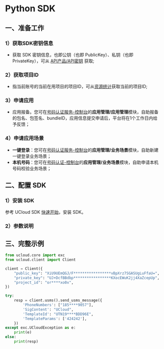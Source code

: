 # Python SDK

## 一、准备工作

### 1）获取SDK密钥信息

  - 获取 SDK 密钥信息，也即公钥（也即 PublicKey）、私钥（也即PrivateKey），可从 [API产品/API密钥](https://console.ucloud.cn/uapi/apikey) 获取;
    
### 2）获取项目ID

  - 指当前账号的当前在用项目的项目ID，可从[资源统计](https://console.ucloud.cn/dashboard)获取当前的项目ID;

### 3）申请应用

  - 应用报备。您可在[号码认证服务-控制台](https://console.ucloud.cn/unvs)的**应用管理/应用管理**模块，自助报备的包名、包签名、bundleID，应用信息提交申请后，平台将在1个工作日内给予反馈；
 

### 4）申请应用场景

  - **一键登录**：您可在[号码认证服务-控制台](https://console.ucloud.cn/unvs)的**应用管理/业务场景**模块，自助新建一键登录业务场景；
  - **本机号码**：您可在[号码认证-控制台](https://console.ucloud.cn/unvs)的**应用管理/业务场景**模块，自助申请本机号码校验业务场景；

## 二、配置 SDK

### 1）安装 SDK

参考 UCloud SDK [快速开始](https://docs.ucloud.cn/opensdk-python/quickstart)，安装 SDK。

### 2）参数说明

  

## 三、完整示例

```python
from ucloud.core import exc
from ucloud.client import Client

client = Client({
    "public_key": "XiU9UEmQGJ/F*****************vBpXrz7SGASUgLuFfaU=",
    "private_key": "UJ+DcfBBdbp*****************KXocEWuK2jj4XaZcepUp",
    "project_id": "or****xo0x",
})

try:
    resp = client.usms().send_usms_message({
        'PhoneNumbers': ["185****9057"],
        'SigContent': "UCloud",
        'TemplateId': "UTN19****BDD96E",
        'TemplateParams': ['424242'],
    })
except exc.UCloudException as e:
    print(e)
else:
    print(resp)
```

